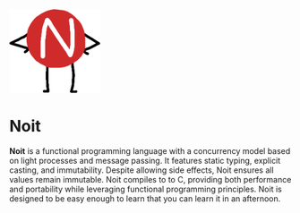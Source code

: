 <img src="Graphical Assets/Noit.png" height=150px>

# Noit
**Noit** is a functional programming language with a concurrency model based on light processes and message passing. It features static typing, explicit casting, and immutability. Despite allowing side effects, Noit ensures all values remain immutable. Noit compiles to to C, providing both performance and portability while leveraging functional programming principles. Noit is designed to be easy enough to learn that you can learn it in an afternoon.
